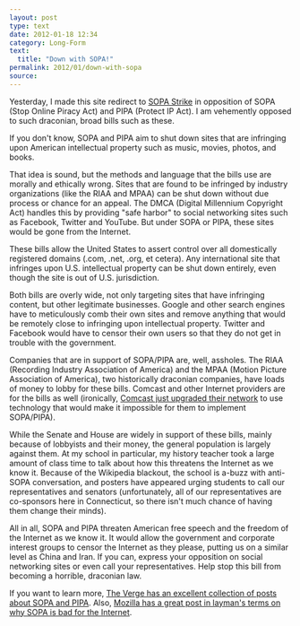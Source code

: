 ```yaml
---
layout: post
type: text
date: 2012-01-18 12:34
category: Long-Form
text: 
  title: "Down with SOPA!"
permalink: 2012/01/down-with-sopa
source: 
---
```


Yesterday, I made this site redirect to [SOPA Strike](http://sopastrike.com/strike) in opposition of SOPA (Stop Online Piracy Act) and PIPA (Protect IP Act). I am vehemently opposed to such draconian, broad bills such as these.

If you don't know, SOPA and PIPA aim to shut down sites that are infringing upon American intellectual property such as music, movies, photos, and books.

That idea is sound, but the methods and language that the bills use are morally and ethically wrong. Sites that are found to be infringed by industry organizations (like the RIAA and MPAA) can be shut down without due process or chance for an appeal. The DMCA (Digital Millennium Copyright Act) handles this by providing "safe harbor" to social networking sites such as Facebook, Twitter and YouTube. But under SOPA or PIPA, these sites would be gone from the Internet.

These bills allow the United States to assert control over all domestically registered domains (.com, .net, .org, et cetera). Any international site that infringes upon U.S. intellectual property can be shut down entirely, even though the site is out of U.S. jurisdiction.

Both bills are overly wide, not only targeting sites that have infringing content, but other legitimate businesses. Google and other search engines have to meticulously comb their own sites and remove anything that would be remotely close to infringing upon intellectual property. Twitter and Facebook would have to censor their own users so that they do not get in trouble with the government.

Companies that are in support of SOPA/PIPA are, well, assholes. The RIAA (Recording Industry Association of America) and the MPAA (Motion Picture Association of America), two historically draconian companies, have loads of money to lobby for these bills. Comcast and other Internet providers are for the bills as well (ironically, [Comcast just upgraded their network](http://www.theverge.com/2012/1/11/2700420/comcast-confused-about-dns-rerouting-dnssec-sopa/in/2405432) to use technology that would make it impossible for them to implement SOPA/PIPA).

While the Senate and House are widely in support of these bills, mainly because of lobbyists and their money, the general population is largely against them. At my school in particular, my history teacher took a large amount of class time to talk about how this threatens the Internet as we know it. Because of the Wikipedia blackout, the school is a-buzz with anti-SOPA conversation, and posters have appeared urging students to call our representatives and senators (unfortunately, all of our representatives are co-sponsors here in Connecticut, so there isn't much chance of having them change their minds).

All in all, SOPA and PIPA threaten American free speech and the freedom of the Internet as we know it. It would allow the government and corporate interest groups to 
censor the Internet as they please, putting us on a similar level as China and Iran. If you can, express your opposition on social networking sites or even call your representatives. Help stop this bill from becoming a horrible, draconian law.

If you want to learn more, [The Verge has an excellent collection of posts about SOPA and PIPA](http://www.theverge.com/2011/12/16/2641391/the-stop-online-piracy-act-the-sopa-story-so-far). Also, [Mozilla has a great post in layman's terms on why SOPA is bad for the Internet](http://blog.lizardwrangler.com/2012/01/17/pipasopa-and-why-you-should-care/).
